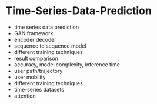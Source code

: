 # Time-Series-Data-Prediction                 
- time series data prediction               
- GAN framework            
- encoder decoder   
- sequence to sequence model  
- different training techniques  
- result comparison 
- accuracy, model complexity, inference time 
- user path/trajectory 
- user mobility 
- different training techniques 
- time-series datasets 
- attention 
  
